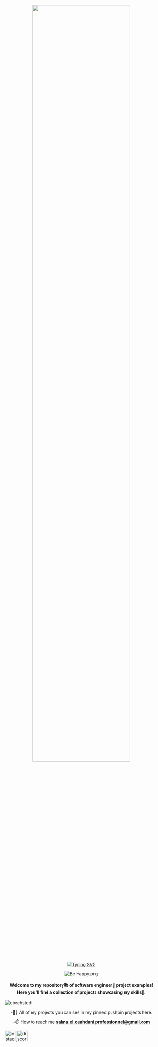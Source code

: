 <div align="center">
	<h1><img width="80%" src="https://readme-typing-svg.herokuapp.com?font=Lalezar&size=30&color=f316e7&center=true&vCenter=true&width=440&lines=👋+Hey%2C+I%E2%80%99m+SIMOZEX!💻" /></h1>
	

</br>[![Typing SVG](https://readme-typing-svg.demolab.com/?font=Fira+Code&size=30&pause=1000&color=f316e7&width=430&lines=😎MYBRIGHT+WORLD📍)](https://git.io/typing-svg)


<img alt="Be Happy.png" src="https://github.com/SalmaEl0uahdani/SalmaEl0uahdani/blob/main/Be%20Happy.png?raw=true" data-hpc="true" class="Box-sc-g0xbh4-0 kzRgrI">

<h4 align="center">Welcome to my repository📚 of software engineer💜 project examples! Here you'll find a collection of projects showcasing my skills🌠.</h4>
<p align="left"> <img src="https://komarev.com/ghpvc/?username=SalmaEl0uahdani&label=Profile%20views&color=0e75b6&style=flat" alt="cbechstedt" /> </p>

-👨‍💻 All of my projects you can see in my pinned pushpin projects here.

-📫 How to reach me **salma.el.ouahdani.professionnel@gmail.com**

<p align="left">
<a href='https://www.instagram.com/seo_graphic_design/' target="_blank"><img src="https://img.shields.io/static/v1?message=Instagram&logo=instagram&label=&color=E4405F&logoColor=white&labelColor=&style=for-the-badge" height="35" alt="instagram logo"  />
<a href='[https://discord.gg/Fjj73R5n]' target="_blank"><img src="https://img.shields.io/static/v1?message=Discord&logo=discord&label=&color=7289DA&logoColor=white&labelColor=&style=for-the-badge" height="35" alt="discord logo"  />
